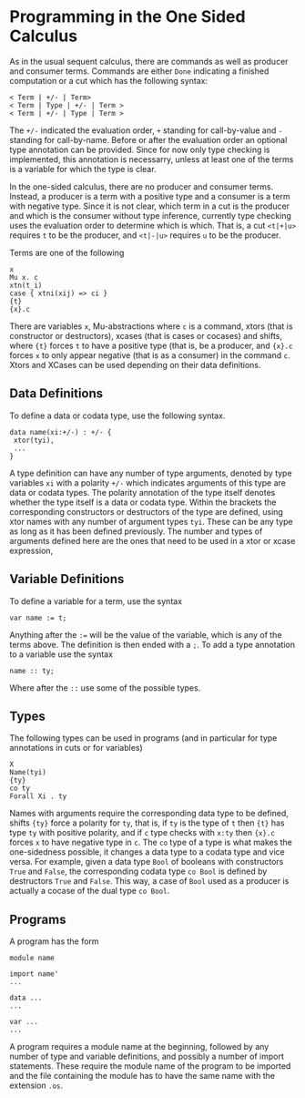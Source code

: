 # Programming in the One Sided Calculus 

As in the usual sequent calculus, there are commands as well as producer and consumer terms. 
Commands are either `Done` indicating a finished computation or a cut which has the following syntax: 

```
< Term | +/- | Term>
< Term | Type | +/- | Term >
< Term | +/- | Type | Term > 
```

The `+/-` indicated the evaluation order, `+` standing for call-by-value and `-` standing for call-by-name.
Before or after the evaluation order an optional type annotation can be provided. 
Since for now only type checking is implemented, this annotation is necessarry, unless at least one of the terms is a variable for which the type is clear.

In the one-sided calculus, there are no producer and consumer terms.
Instead, a producer is a term with a positive type and a consumer is a term with negative type.
Since it is not clear, which term in a cut is the producer and which is the consumer without type inference, currently type checking uses the evaluation order to determine which is which.
That is, a cut `<t|+|u>` requires `t` to be the producer, and `<t|-|u>` requires `u` to be the producer.

Terms are one of the following 

``` 
x
Mu x. c 
xtn(t_i)
case { xtni(xij) => ci }
{t} 
{x}.c
```
There are variables `x`, Mu-abstractions where `c` is a command, xtors (that is constructor or destructors), xcases (that is cases or cocases) and shifts, where `{t}` forces `t` to have a positive type (that is, be a producer, and `{x}.c` forces `x` to only appear negative (that is as a consumer) in the command `c`.
Xtors and XCases can be used depending on their data definitions.

## Data Definitions 

To define a data or codata type, use the following syntax.

``` 
data name(xi:+/-) : +/- { 
 xtor(tyi),
 ...
} 
```

A type definition can have any number of type arguments, denoted by type variables `xi` with a polarity `+/-` which indicates arguments of this type are data or codata types.
The polarity annotation of the type itself denotes whether the type itself is a data or codata type.
Within the brackets the corresponding constructors or destructors of the type are defined, using xtor names with any number of argument types `tyi`. 
These can be any type as long as it has been defined previously.
The number and types of arguments defined here are the ones that need to be used in a xtor or xcase expression,

## Variable Definitions 

To define a variable for a term, use the syntax 

```
var name := t;
```

Anything after the `:=` will be the value of the variable, which is any of the terms above.
The definition is then ended with a `;`.
To add a type annotation to a variable use the syntax 
```
name :: ty;
```
Where after the `::` use some of the possible types.

## Types 

The following types can be used in programs (and in particular for type annotations in cuts or for variables)
 
```
X
Name(tyi)
{ty}
co ty
Forall Xi . ty
```

Names with arguments require the corresponding data type to be defined, shifts `{ty}` force a polarity for `ty`, that is, if `ty` is the type of `t` then `{t}` has type `ty` with positive polarity, and if `c` type checks with `x:ty` then `{x}.c` forces `x` to have negative type in `c`.
The `co` type of a type is what makes the one-sidedness possible, it changes a data type to a codata type and vice versa.
For example, given a data type `Bool` of booleans with constructors `True` and `False`, the corresponding codata type `co Bool` is defined by destructors `True` and `False`.
This way, a case of `Bool` used as a producer is actually a cocase of the dual type `co Bool`.

## Programs 

A program has the form 

``` 
module name 

import name'
...

data ...
...

var ...
...
```

A program requires a module name at the beginning, followed by any number of type and variable definitions, and possibly a number of import statements.
These require the module name of the program to be imported and the file containing the module has to have the same name with the extension `.os`.

